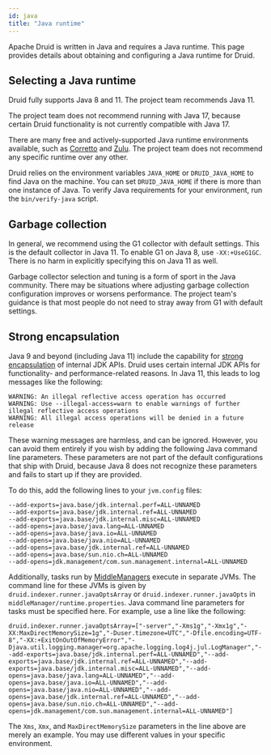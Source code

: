 ```yaml
---
id: java
title: "Java runtime"
---
```


<!--
  ~ Licensed to the Apache Software Foundation (ASF) under one
  ~ or more contributor license agreements.  See the NOTICE file
  ~ distributed with this work for additional information
  ~ regarding copyright ownership.  The ASF licenses this file
  ~ to you under the Apache License, Version 2.0 (the
  ~ "License"); you may not use this file except in compliance
  ~ with the License.  You may obtain a copy of the License at
  ~
  ~   http://www.apache.org/licenses/LICENSE-2.0
  ~
  ~ Unless required by applicable law or agreed to in writing,
  ~ software distributed under the License is distributed on an
  ~ "AS IS" BASIS, WITHOUT WARRANTIES OR CONDITIONS OF ANY
  ~ KIND, either express or implied.  See the License for the
  ~ specific language governing permissions and limitations
  ~ under the License.
  -->

Apache Druid is written in Java and requires a Java runtime. This page provides details about obtaining and configuring
a Java runtime for Druid.

## Selecting a Java runtime

Druid fully supports Java 8 and 11. The project team recommends Java 11.

The project team does not recommend running with Java 17, because certain Druid functionality is not currently
compatible with Java 17.

There are many free and actively-supported Java runtime environments available, such as
[Corretto](https://aws.amazon.com/corretto/) and [Zulu](https://www.azul.com/downloads/?package=jdk#download-openjdk).
The project team does not recommend any specific runtime over any other.

Druid relies on the environment variables `JAVA_HOME` or `DRUID_JAVA_HOME` to find Java on the machine. You can set
`DRUID_JAVA_HOME` if there is more than one instance of Java. To verify Java requirements for your environment, run the
`bin/verify-java` script.

## Garbage collection

In general, we recommend using the G1 collector with default settings. This is the default collector in Java 11.
To enable G1 on Java 8, use `-XX:+UseG1GC`. There is no harm in explicitly specifying this on Java 11 as well.

Garbage collector selection and tuning is a form of sport in the Java community. There may be situations where adjusting
garbage collection configuration improves or worsens performance. The project team's guidance is that most people do
not need to stray away from G1 with default settings.

## Strong encapsulation

Java 9 and beyond (including Java 11) include the capability for
[strong encapsulation](https://dev.java/learn/strong-encapsulation-\(of-jdk-internals\)/) of internal JDK APIs. Druid
uses certain internal JDK APIs for functionality- and performance-related reasons. In Java 11, this leads to log
messages like the following:

```
WARNING: An illegal reflective access operation has occurred
WARNING: Use --illegal-access=warn to enable warnings of further illegal reflective access operations
WARNING: All illegal access operations will be denied in a future release
```

These warning messages are harmless, and can be ignored. However, you can avoid them entirely if you wish by adding the
following Java command line parameters. These parameters are not part of the default configurations that ship with
Druid, because Java 8 does not recognize these parameters and fails to start up if they are provided.

To do this, add the following lines to your `jvm.config` files:

```
--add-exports=java.base/jdk.internal.perf=ALL-UNNAMED
--add-exports=java.base/jdk.internal.ref=ALL-UNNAMED
--add-exports=java.base/jdk.internal.misc=ALL-UNNAMED
--add-opens=java.base/java.lang=ALL-UNNAMED
--add-opens=java.base/java.io=ALL-UNNAMED
--add-opens=java.base/java.nio=ALL-UNNAMED
--add-opens=java.base/jdk.internal.ref=ALL-UNNAMED
--add-opens=java.base/sun.nio.ch=ALL-UNNAMED
--add-opens=jdk.management/com.sun.management.internal=ALL-UNNAMED
```

Additionally, tasks run by [MiddleManagers](../design/architecture.md) execute in separate JVMs. The command line for
these JVMs is given by `druid.indexer.runner.javaOptsArray` or `druid.indexer.runner.javaOpts` in
`middleManager/runtime.properties`. Java command line parameters for tasks must be specified here. For example, use
a line like the following:

```
druid.indexer.runner.javaOptsArray=["-server","-Xms1g","-Xmx1g","-XX:MaxDirectMemorySize=1g","-Duser.timezone=UTC","-Dfile.encoding=UTF-8","-XX:+ExitOnOutOfMemoryError","-Djava.util.logging.manager=org.apache.logging.log4j.jul.LogManager","--add-exports=java.base/jdk.internal.perf=ALL-UNNAMED","--add-exports=java.base/jdk.internal.ref=ALL-UNNAMED","--add-exports=java.base/jdk.internal.misc=ALL-UNNAMED","--add-opens=java.base/java.lang=ALL-UNNAMED","--add-opens=java.base/java.io=ALL-UNNAMED","--add-opens=java.base/java.nio=ALL-UNNAMED","--add-opens=java.base/jdk.internal.ref=ALL-UNNAMED","--add-opens=java.base/sun.nio.ch=ALL-UNNAMED","--add-opens=jdk.management/com.sun.management.internal=ALL-UNNAMED"]
```

The `Xms`, `Xmx`, and `MaxDirectMemorySize` parameters in the line above are merely an example. You may use different
values in your specific environment.
